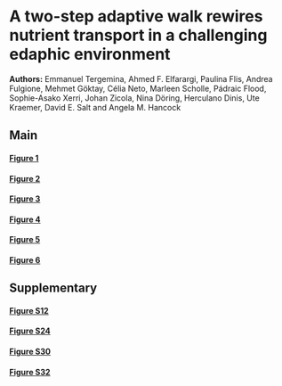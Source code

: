 # A two-step adaptive walk rewires nutrient transport in a challenging edaphic environment

**Authors:**  Emmanuel Tergemina, Ahmed F. Elfarargi, Paulina Flis, Andrea Fulgione, Mehmet Göktay, Célia Neto, Marleen Scholle, Pádraic Flood, Sophie-Asako Xerri, Johan Zicola, Nina Döring, Herculano Dinis, Ute Kraemer, David E. Salt and Angela M. Hancock


## Main

#### [Figure 1](./Main/Figure1)

#### [Figure 2](./Main/Figure2)

#### [Figure 3](./Main/Figure3)

#### [Figure 4](./Main/Figure4)

#### [Figure 5](./Main/Figure5)

#### [Figure 6](./Main/Figure6)

## Supplementary

#### [Figure S12](./Supplementary/Fig.S12)

#### [Figure S24](./Supplementary/Fig.S24)

#### [Figure S30](./Supplementary/Fig.S30)

#### [Figure S32](./Supplementary/Fig.S32)